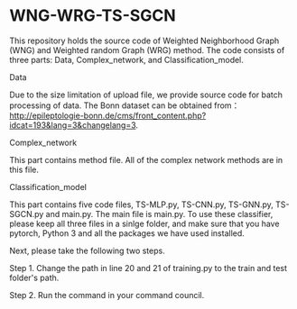 # WNG-WRG-TS-SGCN
This repository holds the source code of Weighted Neighborhood Graph (WNG) and Weighted random Graph (WRG) method. The code consists of three parts: Data, Complex_network, and Classification_model.


Data

Due to the size limitation of upload file, we provide source code for batch processing of data. The Bonn dataset can be obtained from：http://epileptologie-bonn.de/cms/front_content.php?idcat=193&lang=3&changelang=3.


Complex_network

This part contains method file. All of the complex network methods are in this file.


Classification_model

This part contains five code files, TS-MLP.py, TS-CNN.py, TS-GNN.py, TS-SGCN.py and main.py. The main file is main.py. To use these classifier, please keep all three files in a sinlge folder, and make sure that you have pytorch, Python 3 and all the packages we have used installed.

Next, please take the following two steps.

Step 1. Change the path in line 20 and 21 of training.py to the train and test folder's path.

Step 2. Run the command in your command council.
